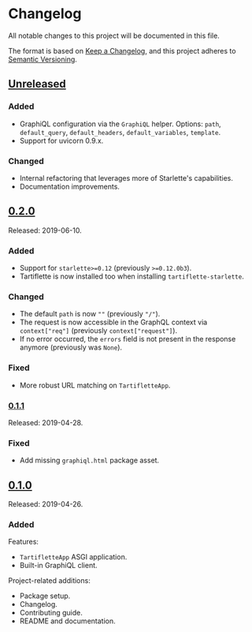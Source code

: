 # Changelog

All notable changes to this project will be documented in this file.

The format is based on [Keep a Changelog](https://keepachangelog.com/en/1.0.0/),
and this project adheres to [Semantic Versioning](https://semver.org/spec/v2.0.0.html).

## [Unreleased]

### Added

- GraphiQL configuration via the `GraphiQL` helper. Options: `path`, `default_query`, `default_headers`, `default_variables`, `template`.
- Support for uvicorn 0.9.x.

### Changed

- Internal refactoring that leverages more of Starlette's capabilities.
- Documentation improvements.

## [0.2.0]

Released: 2019-06-10.

### Added

- Support for `starlette>=0.12` (previously `>=0.12.0b3`).
- Tartiflette is now installed too when installing `tartiflette-starlette`.

### Changed

- The default `path` is now `""` (previously `"/"`).
- The request is now accessible in the GraphQL context via `context["req"]` (previously `context["request"]`).
- If no error occurred, the `errors` field is not present in the response anymore (previously was `None`).

### Fixed

- More robust URL matching on `TartifletteApp`.

### [0.1.1]

Released: 2019-04-28.

### Fixed

- Add missing `graphiql.html` package asset.

## [0.1.0]

Released: 2019-04-26.

### Added

Features:

- `TartifletteApp` ASGI application.
- Built-in GraphiQL client.

Project-related additions:

- Package setup.
- Changelog.
- Contributing guide.
- README and documentation.

[unreleased]: https://github.com/tartiflette/tartiflette-starlette/compare/0.2.0...HEAD
[0.2.0]: https://github.com/tartiflette/tartiflette-starlette/compare/0.1.1...0.2.0
[0.1.1]: https://github.com/tartiflette/tartiflette-starlette/compare/0.1.0...0.1.1
[0.1.0]: https://github.com/tartiflette/tartiflette-starlette/compare/5a1ecf...0.1.0

